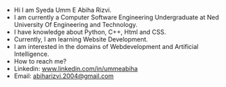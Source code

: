 - Hi I am Syeda Umm E Abiha Rizvi.
- I am currently a Computer Software Engineering Undergraduate at Ned University Of Engineering and Technology.
- I have knowledge about Python, C++, Html and CSS.
- Currently, I am learning Website Development.
- I am interested in the domains of Webdevelopment and Artificial Intelligence.
- How to reach me?
- Linkedin: www.linkedin.com/in/ummeabiha
- Email: abiharizvi.2004@gmail.com

<!---
ummeabiha/ummeabiha is a ✨ special ✨ repository because its `README.md` (this file) appears on your GitHub profile.
You can click the Preview link to take a look at your changes.
--->
